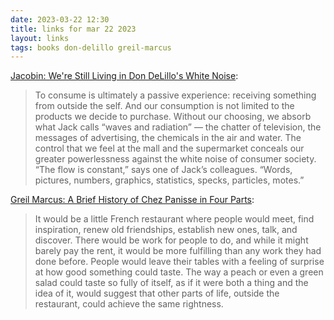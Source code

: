 ```yaml
---
date: 2023-03-22 12:30
title: links for mar 22 2023
layout: links
tags: books don-delillo greil-marcus
---
```


[Jacobin: We're Still Living in Don DeLillo's White Noise](https://jacobin.com/2022/09/don-delillo-white-noise-netflix-consumerism): 

> To consume is ultimately a passive experience: receiving something from outside the self. And our consumption is not limited to the products we decide to purchase. Without our choosing, we absorb what Jack calls “waves and radiation” — the chatter of television, the messages of advertising, the chemicals in the air and water. The control that we feel at the mall and the supermarket conceals our greater powerlessness against the white noise of consumer society. “The flow is constant,” says one of Jack’s colleagues. “Words, pictures, numbers, graphics, statistics, specks, particles, motes.”

[Greil Marcus: A Brief History of Chez Panisse in Four Parts](https://greilmarcus.substack.com/p/chez-panisse-seventies):

> It would be a little French restaurant where people would meet, find inspiration, renew old friendships, establish new ones, talk, and discover.  There would be work for people to do, and while it might barely pay the rent, it would be more fulfilling than any work they had done before.  People would leave their tables with a feeling of surprise at how good something could taste.  The way a peach or even a green salad could taste so fully of itself, as if it were both a thing and the idea of it, would suggest that other parts of life, outside the restaurant, could achieve the same rightness.
